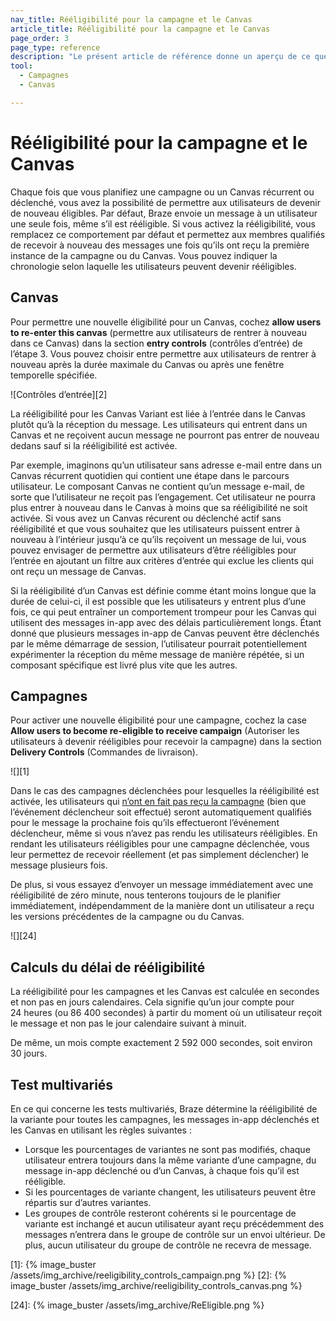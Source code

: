 ```yaml
---
nav_title: Rééligibilité pour la campagne et le Canvas
article_title: Rééligibilité pour la campagne et le Canvas
page_order: 3
page_type: reference
description: "Le présent article de référence donne un aperçu de ce que signifie permettre aux utilisateurs de devenir rééligibles pour recevoir ou rentrer à nouveau au sein d’une campagne ou d’un Canvas."
tool:
  - Campagnes
  - Canvas

---
```


# Rééligibilité pour la campagne et le Canvas

Chaque fois que vous planifiez une campagne ou un Canvas récurrent ou déclenché, vous avez la possibilité de permettre aux utilisateurs de devenir de nouveau éligibles. Par défaut, Braze envoie un message à un utilisateur une seule fois, même s’il est rééligible. Si vous activez la rééligibilité, vous remplacez ce comportement par défaut et permettez aux membres qualifiés de recevoir à nouveau des messages une fois qu’ils ont reçu la première instance de la campagne ou du Canvas. Vous pouvez indiquer la chronologie selon laquelle les utilisateurs peuvent devenir rééligibles.

## Canvas

Pour permettre une nouvelle éligibilité pour un Canvas, cochez **allow users to re-enter this canvas** (permettre aux utilisateurs de rentrer à nouveau dans ce Canvas) dans la section **entry controls** (contrôles d’entrée) de l’étape 3. Vous pouvez choisir entre permettre aux utilisateurs de rentrer à nouveau après la durée maximale du Canvas ou après une fenêtre temporelle spécifiée.

![Contrôles d’entrée][2]

La rééligibilité pour les Canvas Variant est liée à l’entrée dans le Canvas plutôt qu’à la réception du message. Les utilisateurs qui entrent dans un Canvas et ne reçoivent aucun message ne pourront pas entrer de nouveau dedans sauf si la rééligibilité est activée. 

Par exemple, imaginons qu’un utilisateur sans adresse e-mail entre dans un Canvas récurrent quotidien qui contient une étape dans le parcours utilisateur. Le composant Canvas ne contient qu’un message e-mail, de sorte que l’utilisateur ne reçoit pas l’engagement. Cet utilisateur ne pourra plus entrer à nouveau dans le Canvas à moins que sa rééligibilité ne soit activée. Si vous avez un Canvas récurent ou déclenché actif sans rééligibilité et que vous souhaitez que les utilisateurs puissent entrer à nouveau à l’intérieur jusqu’à ce qu’ils reçoivent un message de lui, vous pouvez envisager de permettre aux utilisateurs d’être rééligibles pour l’entrée en ajoutant un filtre aux critères d’entrée qui exclue les clients qui ont reçu un message de Canvas.

Si la rééligibilité d’un Canvas est définie comme étant moins longue que la durée de celui-ci, il est possible que les utilisateurs y entrent plus d’une fois, ce qui peut entraîner un comportement trompeur pour les Canvas qui utilisent des messages in-app avec des délais particulièrement longs. Étant donné que plusieurs messages in-app de Canvas peuvent être déclenchés par le même démarrage de session, l’utilisateur pourrait potentiellement expérimenter la réception du même message de manière répétée, si un composant spécifique est livré plus vite que les autres.

## Campagnes

Pour activer une nouvelle éligibilité pour une campagne, cochez la case **Allow users to become re-eligible to receive campaign** (Autoriser les utilisateurs à devenir rééligibles pour recevoir la campagne) dans la section **Delivery Controls** (Commandes de livraison).

![][1]

Dans le cas des campagnes déclenchées pour lesquelles la rééligibilité est activée, les utilisateurs qui [n’ont en fait pas reçu la campagne]({{site.baseurl}}/user_guide/engagement_tools/campaigns/scheduling_and_organizing/delivery_types/triggered_delivery/#why-did-a-user-not-receive-my-triggered-campaign) (bien que l’événement déclencheur soit effectué) seront automatiquement qualifiés pour le message la prochaine fois qu’ils effectueront l’événement déclencheur, même si vous n’avez pas rendu les utilisateurs rééligibles. En rendant les utilisateurs rééligibles pour une campagne déclenchée, vous leur permettez de recevoir réellement (et pas simplement déclencher) le message plusieurs fois.

De plus, si vous essayez d’envoyer un message immédiatement avec une rééligibilité de zéro minute, nous tenterons toujours de le planifier immédiatement, indépendamment de la manière dont un utilisateur a reçu les versions précédentes de la campagne ou du Canvas.

![][24]

## Calculs du délai de rééligibilité

La rééligibilité pour les campagnes et les Canvas est calculée en secondes et non pas en jours calendaires. Cela signifie qu’un jour compte pour 24 heures (ou 86 400 secondes) à partir du moment où un utilisateur reçoit le message et non pas le jour calendaire suivant à minuit.

De même, un mois compte exactement 2 592 000 secondes, soit environ 30 jours.

## Test multivariés

En ce qui concerne les tests multivariés, Braze détermine la rééligibilité de la variante pour toutes les campagnes, les messages in-app déclenchés et les Canvas en utilisant les règles suivantes :

- Lorsque les pourcentages de variantes ne sont pas modifiés, chaque utilisateur entrera toujours dans la même variante d’une campagne, du message in-app déclenché ou d’un Canvas, à chaque fois qu’il est rééligible.
- Si les pourcentages de variante changent, les utilisateurs peuvent être répartis sur d’autres variantes.
- Les groupes de contrôle resteront cohérents si le pourcentage de variante est inchangé et aucun utilisateur ayant reçu précédemment des messages n’entrera dans le groupe de contrôle sur un envoi ultérieur. De plus, aucun utilisateur du groupe de contrôle ne recevra de message.

[1]: {% image_buster /assets/img_archive/reeligibility_controls_campaign.png %}
[2]: {% image_buster /assets/img_archive/reeligibility_controls_canvas.png %}

[24]: {% image_buster /assets/img_archive/ReEligible.png %}
